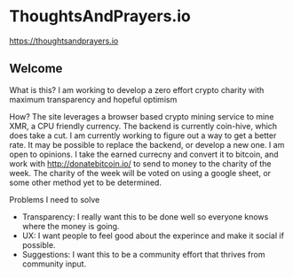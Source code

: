 # ThoughtsAndPrayers.io

https://thoughtsandprayers.io

## Welcome

What is this?
I am working to develop a zero effort crypto charity with maximum transparency and hopeful optimism

How?
The site leverages a browser based crypto mining service to mine XMR, a CPU friendly currency. The backend is currently coin-hive, which does take a cut. I am currently working to figure out a way to get a better rate. It may be possible to replace the backend, or develop a new one. I am open to opinions. I take the earned currecny and convert it to bitcoin, and work with http://donatebitcoin.io/ to send to money to the charity of the week. The charity of the week will be voted on using a google sheet, or some other method yet to be determined.

Problems I need to solve

* Transparency: I really want this to be done well so everyone knows where the money is going.
* UX: I want people to feel good about the experince and make it social if possible.
* Suggestions: I want this to be a community effort that thrives from community input.
